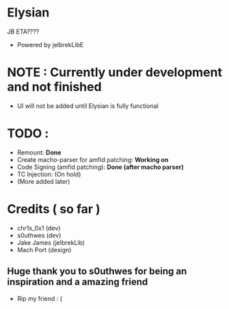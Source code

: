 # Elysian
JB ETA????

- Powered by jelbrekLibE

# NOTE : Currently under development and not finished

- UI will not be added until Elysian is fully functional


# TODO :
- Remount: **Done**
- Create macho-parser for amfid patching: **Working on**
- Code Signing (amfid patching): **Done (after macho parser)**
- TC Injection: (On hold)
- (More added later) 

# Credits ( so far )
- chr1s_0x1 (dev)
- s0uthwes (dev)
- Jake James (jelbrekLib)
- Mach Port (design)

## Huge thank you to s0uthwes for being an inspiration and a amazing friend
- Rip my friend : (
